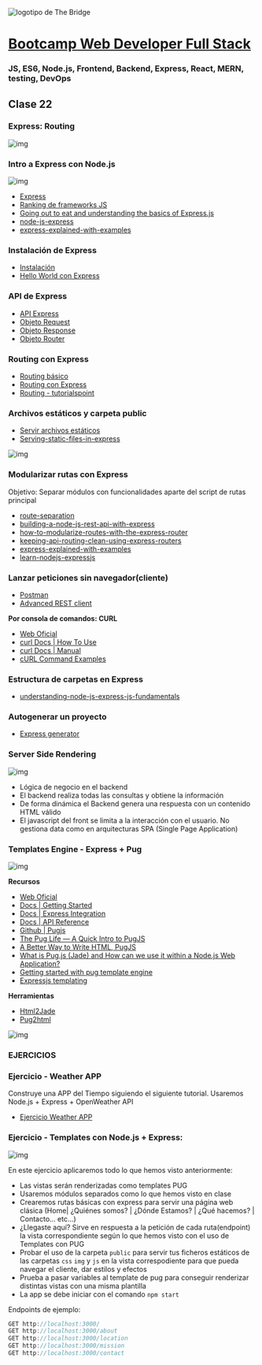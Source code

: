 ![logotipo de The Bridge](https://user-images.githubusercontent.com/27650532/77754601-e8365180-702b-11ea-8bed-5bc14a43f869.png  "logotipo de The Bridge")


# [Bootcamp Web Developer Full Stack](https://www.thebridge.tech/bootcamps/bootcamp-fullstack-developer/)
### JS, ES6, Node.js, Frontend, Backend, Express, React, MERN, testing, DevOps

## Clase 22

### Express: Routing

![img](../../assets/back/clase15/express.png)

### Intro a Express con Node.js
![img](../../assets/back/clase15/expressmeme.jpg)

- [Express](http://expressjs.com/)
- [Ranking de frameworks JS](https://hotframeworks.com/languages/javascript)
- [Going out to eat and understanding the basics of Express.js](https://www.freecodecamp.org/news/going-out-to-eat-and-understanding-the-basics-of-express-js-f034a029fb66/ )
- [node-js-express](https://guru99.es/node-js-express/)
- [express-explained-with-examples](https://www.freecodecamp.org/news/express-explained-with-examples-installation-routing-middleware-and-more/)

### Instalación de Express
- [Instalación](https://expressjs.com/en/starter/installing.html)
- [Hello World con Express](https://expressjs.com/en/starter/hello-world.html)

### API de Express
- [API Express](https://expressjs.com/es/4x/api.html)
- [Objeto Request](https://expressjs.com/es/4x/api.html#req) 
- [Objeto Response](https://expressjs.com/es/4x/api.html#res) 
- [Objeto Router](https://expressjs.com/es/4x/api.html#router) 

### Routing con Express
- [Routing básico](https://expressjs.com/es/starter/basic-routing.html)
- [Routing con Express](https://expressjs.com/es/guide/routing.html)
- [Routing - tutorialspoint](https://www.tutorialspoint.com/expressjs/expressjs_routing.htm)

### Archivos estáticos y carpeta public
- [Servir archivos estáticos](http://expressjs.com/es/starter/static-files.html)
- [Serving-static-files-in-express](https://www.digitalocean.com/community/tutorials/nodejs-serving-static-files-in-express)

![img](../../assets/back/clase15/expressmeme.png)

### Modularizar rutas con Express
Objetivo: Separar módulos con funcionalidades aparte del script de rutas principal

- [route-separation](https://github.com/expressjs/express/blob/4.13.1/examples/route-separation/index.js#L32-47)
- [building-a-node-js-rest-api-with-express](https://medium.com/@jeffandersen/building-a-node-js-rest-api-with-express-46b0901f29b6)
- [how-to-modularize-routes-with-the-express-router](https://medium.com/@catherinelau/how-to-modularize-routes-with-the-express-router-5ce46f9bb2bd)
- [keeping-api-routing-clean-using-express-routers](https://scotch.io/tutorials/keeping-api-routing-clean-using-express-routers)
- [express-explained-with-examples](https://www.freecodecamp.org/news/express-explained-with-examples-installation-routing-middleware-and-more/)
- [learn-nodejs-expressjs](https://developer.ibm.com/languages/node-js/tutorials/learn-nodejs-expressjs/)

### Lanzar peticiones sin navegador(cliente)
- [Postman](https://www.postman.com/)
- [Advanced REST client](https://chrome.google.com/webstore/detail/advanced-rest-client/hgmloofddffdnphfgcellkdfbfbjeloo?hl=es)

**Por consola de comandos: CURL**
- [Web Oficial](https://curl.haxx.se/)
- [curl Docs | How To Use](https://curl.haxx.se/docs/manpage.html)
- [curl Docs | Manual](https://curl.haxx.se/docs/manual.html)
- [cURL Command Examples](https://www.rosehosting.com/blog/curl-command-examples/)

### Estructura de carpetas en Express
- [understanding-node-js-express-js-fundamentals](https://medium.com/@LindaVivah/the-beginners-guide-understanding-node-js-express-js-fundamentals-e15493462be1)

### Autogenerar un proyecto
- [Express generator](https://expressjs.com/es/starter/generator.html)

### Server Side Rendering
![img](../../assets/back/clase15/serverrender.png)

- Lógica de negocio en el backend
- El backend realiza todas las consultas y obtiene la información
- De forma dinámica el Backend genera una respuesta con un contenido HTML válido
- El javascript del front se limita a la interacción con el usuario. No gestiona data como en arquitecturas SPA (Single Page Application)

### Templates Engine - Express + Pug
![img](../../assets/back/clase15/pug.png)

**Recursos**
- [Web Oficial](https://pugjs.org)
- [Docs | Getting Started](https://pugjs.org/api/getting-started.html)
- [Docs | Express Integration](https://pugjs.org/api/express.html)
- [Docs | API Reference](https://pugjs.org/api/reference.html)
- [Github | Pugjs](https://github.com/pugjs/pug)
- [The Pug Life — A Quick Intro to PugJS](https://medium.com/@andrewtsao/the-pug-life-a-quick-intro-to-pugjs-40b0895bdd5b)
- [A Better Way to Write HTML, PugJS](https://medium.com/@cmpbilge/a-better-way-to-write-html-pugjs-e46e5b03ebd8)
- [What is Pug.js (Jade) and How can we use it within a Node.js Web Application?](https://codeburst.io/what-is-pug-js-jade-and-how-can-we-use-it-within-a-node-js-web-application-69a092d388eb)
- [Getting started with pug template engine](https://codeburst.io/getting-started-with-pug-template-engine-e49cfa291e33)
- [Expressjs templating](https://www.tutorialspoint.com/expressjs/expressjs_templating.htm)

**Herramientas**
- [Html2Jade](http://html2jade.org/)
- [Pug2html](https://pughtml.com/)

![img](../../assets/back/clase15/puglife.jpg)


### EJERCICIOS

### Ejercicio - Weather APP
Construye una APP del Tiempo siguiendo el siguiente tutorial. Usaremos Node.js + Express + OpenWeather API

- [Ejercicio Weather APP](https://codeburst.io/build-a-weather-website-in-30-minutes-with-node-js-express-openweather-a317f904897b )

### Ejercicio - Templates con Node.js + Express: 
![img](../../assets/back/clase15/pug.gif)

En este ejercicio aplicaremos todo lo que hemos visto anteriormente: 

- Las vistas serán renderizadas como templates PUG
- Usaremos módulos separados como lo que hemos visto en clase
- Crearemos rutas básicas con express para servir una página web clásica
(Home| ¿Quiénes somos? | ¿Dónde Estamos? | ¿Qué hacemos? | Contacto... etc...)
- ¿Llegaste aquí? Sirve en respuesta a la petición de cada ruta(endpoint) la vista correspondiente según lo que hemos visto con el uso de Templates con PUG
- Probar el uso de la carpeta `public` para servir tus ficheros estáticos de las carpetas `css` `img` y  `js` en la vista correspodiente para que pueda navegar el cliente, dar estilos y efectos
- Prueba a pasar variables al template de pug para conseguir renderizar distintas vistas con una misma plantilla
- La app se debe iniciar con el comando `npm start`

Endpoints de ejemplo:
```javascript
GET http://localhost:3000/
GET http://localhost:3000/about
GET http://localhost:3000/location
GET http://localhost:3000/mission
GET http://localhost:3000/contact
```





